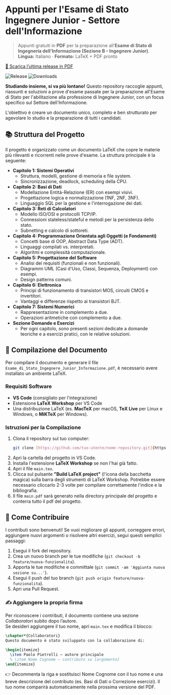 # Appunti per l'Esame di Stato Ingegnere Junior - Settore dell'Informazione

> Appunti gratuiti in **PDF** per la preparazione all’**Esame di Stato di Ingegneria dell’Informazione (Sezione B – Ingegnere Junior)**.  
> **Lingua:** Italiano · **Formato:** LaTeX + PDF pronto

[📄 Scarica l’ultima release in PDF](https://github.com/Pablo-gitub/esame-di-stato-ingegneria-informazione-appunti-pdf/releases/latest/download/appunti-esame-di-stato-ingegneria-informazione.pdf)

![Release](https://img.shields.io/github/v/release/Pablo-gitub/esame-di-stato-ingegneria-informazione-appunti-pdf?display_name=tag&sort=semver&cacheSeconds=300)
![Downloads](https://img.shields.io/github/downloads/Pablo-gitub/esame-di-stato-ingegneria-informazione-appunti-pdf/latest/total?cacheSeconds=300)


**Studiando insieme, si va più lontano!** Questo repository raccoglie appunti, riassunti e soluzioni a prove d'esame passate per la preparazione all'Esame di Stato per l'abilitazione alla professione di Ingegnere Junior, con un focus specifico sul Settore dell'Informazione.

L'obiettivo è creare un documento unico, completo e ben strutturato per agevolare lo studio e la preparazione di tutti i candidati.

## 📚 Struttura del Progetto

Il progetto è organizzato come un documento LaTeX che copre le materie più rilevanti e ricorrenti nelle prove d'esame. La struttura principale è la seguente:

* **Capitolo 1: Sistemi Operativi**
    * Struttura, modelli, gestione di memoria e file system.
    * Sincronizzazione, deadlock, scheduling della CPU.
* **Capitolo 2: Basi di Dati**
    * Modellazione Entità-Relazione (ER) con esempi visivi.
    * Progettazione logica e normalizzazione (1NF, 2NF, 3NF).
    * Linguaggio SQL per la gestione e l'interrogazione dei dati.
* **Capitolo 3: Reti di Calcolatori**
    * Modello ISO/OSI e protocolli TCP/IP.
    * Connessioni stateless/stateful e metodi per la persistenza dello stato.
    * Subnetting e calcolo di sottoreti.
* **Capitolo 4: Programmazione Orientata agli Oggetti (e Fondamenti)**
    * Concetti base di OOP, Abstract Data Type (ADT).
    * Linguaggi compilati vs. interpretati.
    * Algoritmi e complessità computazionale.
* **Capitolo 5: Progettazione del Software**
    * Analisi dei requisiti (funzionali e non funzionali).
    * Diagrammi UML (Casi d'Uso, Classi, Sequenza, Deployment) con esempi.
    * Design patterns comuni.
* **Capitolo 6: Elettronica**
    * Principi di funzionamento di transistori MOS, circuiti CMOS e invertitori.
    * Vantaggi e differenze rispetto ai transistori BJT.
* **Capitolo 7: Sistemi Numerici**
    * Rappresentazione in complemento a due.
    * Operazioni aritmetiche con complemento a due.
* **Sezione Domande e Esercizi**
    * Per ogni capitolo, sono presenti sezioni dedicate a domande teoriche e a esercizi pratici, con le relative soluzioni.

## 🚀 Compilazione del Documento

Per compilare il documento e generare il file `Esame_di_Stato_Ingegnere_Junior_Informazione.pdf`, è necessario avere installato un ambiente LaTeX.

### Requisiti Software

* **VS Code** (consigliato per l'integrazione)
* Estensione **LaTeX Workshop** per VS Code
* Una distribuzione LaTeX (es. **MacTeX** per macOS, **TeX Live** per Linux e Windows, o **MiKTeX** per Windows).

### Istruzioni per la Compilazione

1.  Clona il repository sul tuo computer:
    ```bash
    git clone [https://github.com/tuo-utente/nome-repository.git](https://github.com/tuo-utente/nome-repository.git)
    ```
2.  Apri la cartella del progetto in VS Code.
3.  Installa l'estensione **LaTeX Workshop** se non l'hai già fatto.
4.  Apri il file `main.tex`.
5.  Clicca sul pulsante **"Build LaTeX project"** (l'icona della bacchetta magica) sulla barra degli strumenti di LaTeX Workshop. Potrebbe essere necessario cliccarlo 2-3 volte per compilare correttamente l'indice e la bibliografia.
6.  Il file `main.pdf` sarà generato nella directory principale del progetto e conterra tutto il pdf del progetto.

## 🤝 Come Contribuire

I contributi sono benvenuti! Se vuoi migliorare gli appunti, correggere errori, aggiungere nuovi argomenti o risolvere altri esercizi, segui questi semplici passaggi:

1.  Esegui il fork del repository.
2.  Crea un nuovo branch per le tue modifiche (`git checkout -b feature/nuova-funzionalita`).
3.  Apporta le tue modifiche e committale (`git commit -am 'Aggiunta nuova sezione su...'`).
4.  Esegui il push del tuo branch (`git push origin feature/nuova-funzionalita`).
5.  Apri una Pull Request.

### ✍️ Aggiungere la propria firma

Per riconoscere i contributi, il documento contiene una sezione *Collaboratori* subito dopo l’autore.  
Se desideri aggiungere il tuo nome, apri `main.tex` e modifica il blocco:

```latex
\chapter*{Collaboratori}
Questo documento è stato sviluppato con la collaborazione di:

\begin{itemize}
  \item Paolo Pietrelli – autore principale
  % \item Nome Cognome – contributo su [argomento]
\end{itemize}
```

👉 Decommenta la riga e sostituisci Nome Cognome con il tuo nome e una breve descrizione del contributo (es. Basi di Dati o Correzione esercizi).
Il tuo nome comparirà automaticamente nella prossima versione del PDF.
